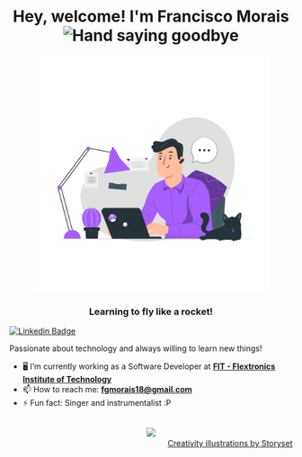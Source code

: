 <h1 align="center"> 
  Hey, welcome! I'm Francisco Morais 
  <img src="https://media.giphy.com/media/hvRJCLFzcasrR4ia7z/giphy.gif" alt="Hand saying goodbye" width="30" />
</h1>

<div align="center">
  <img src="dev.png" alt="Man coding" width="420"/>
  <h3 align="center">Learning to fly like a rocket!</h3>
</div>

[![Linkedin Badge](https://img.shields.io/badge/-LinkedIn-6633cc?style=flat-square&labelColor=6633cc&logo=Linkedin&logoColor=white&link=https://www.linkedin.com/in/lucas-bittencourt/)](https://www.linkedin.com/in/franmorais/)

<p>Passionate about technology and always willing to learn new things!</p>

- 🖥️ I’m currently working as a Software Developer at **[FIT - Flextronics Institute of Technology](https://www.fit-tecnologia.org.br/home)**
- 📫 How to reach me: **fgmorais18@gmail.com**
- ⚡ Fun fact: Singer and instrumentalist :P

 <div align="center" style="margin-top: 30px">
     <img width="450" src="https://github-readme-streak-stats.herokuapp.com/?user=franmoraiiss&hide_border=true&theme=nightowl&show_icons=true"/>
</div>

<div align="right"><a href="https://storyset.com/creativity">Creativity illustrations by Storyset</a></div>
